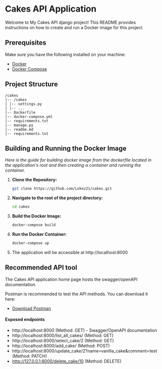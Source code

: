 # Cakes API Application
Welcome to My Cakes API django project! This README provides instructions on how to create and run a Docker image for this project.

## Prerequisites
Make sure you have the following installed on your machine:
- [Docker](https://docs.docker.com/get-docker/)
- [Docker Compose](https://docs.docker.com/compose/install/)

## Project Structure
```
/cakes
|-- /cakes
| |-- settings.py
| |-- ...
|-- Dockerfile
|-- docker-compose.yml
|-- requirements.txt
|-- manage.py
|-- readme.md
|-- requirements.txt
```

## Building and Running the Docker Image
*Here is the guide for building docker image from the dockerfile located in the application's root and then creating a container and running the container.* 

1. **Clone the Repository:**
   ```bash
   git clone https://github.com/Lokez21/cakes.git

2. **Navigate to the root of the project directory:**
   ```bash
   cd cakes

3. **Build the Docker Image:**
   ```bash
   docker-compose build

4. **Run the Docker Container:**
   ```bash
   docker-compose up

5. The application will be accessible at http://localhost:8000

## Recommended API tool
The Cakes API application home page hosts the swagger/openAPI documentation.

Postman is recommended to test the API methods. You can download it here:
- [Download Postman](https://www.postman.com/downloads/)

#### Exposed endpoints
- http://localhost:8000 (Method: GET) - Swagger/OpenAPI documentation
- http://localhost:8000/list_all_cakes/ (Method: GET)
- http://localhost:8000/select_cake/2 (Method: GET)
- http://localhost:8000/add_cake/ (Method: POST)
- http://localhost:8000/update_cake/2?name=vanilla_cake&comment=test (Method: PATCH)
- http://127.0.0.1:8000/delete_cake/10 (Method: DELETE)
